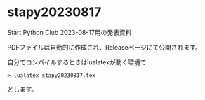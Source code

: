 # stapy20230817
Start Python Club 2023-08-17用の発表資料

PDFファイルは自動的に作成され、Releaseページにて公開されます。

自分でコンパイルするときはlualatexが動く環境で

```
> lualatex stapy20230817.tex
```
とします。
